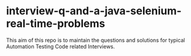 # interview-q-and-a-java-selenium-real-time-problems
This aim of this repo is to maintain the questions and solutions for typical Automation Testing Code related Interviews.
